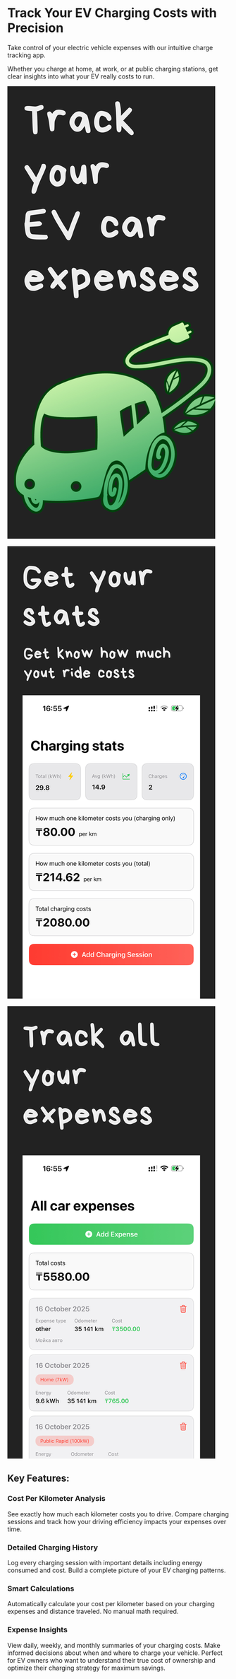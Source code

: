 # Track Your EV Charging Costs with Precision

Take control of your electric vehicle expenses with our intuitive charge tracking app.

Whether you charge at home, at work, or at public charging stations, get clear insights into what your EV really costs to run.

![](/images/apple-screenshot-1.jpg)

![](/images/apple-screenshot-2.jpg)

![](/images/apple-screenshot-3.jpg)

## Key Features:

### Cost Per Kilometer Analysis
See exactly how much each kilometer costs you to drive. Compare charging sessions and track how your driving efficiency impacts your expenses over time.

### Detailed Charging History
Log every charging session with important details including energy consumed and cost. Build a complete picture of your EV charging patterns.

### Smart Calculations
Automatically calculate your cost per kilometer based on your charging expenses and distance traveled. No manual math required.

### Expense Insights
View daily, weekly, and monthly summaries of your charging costs. Make informed decisions about when and where to charge your vehicle.
Perfect for EV owners who want to understand their true cost of ownership and optimize their charging strategy for maximum savings.

